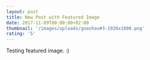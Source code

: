 ```yaml
---
layout: post
title: New Post with Featured Image
date: 2017-11-09T00:00:00+02:00
thumbnail: '/images/uploads/goashax#3-1920x1080.png'
rating: '5'
---
```

Testing featured image. :)
